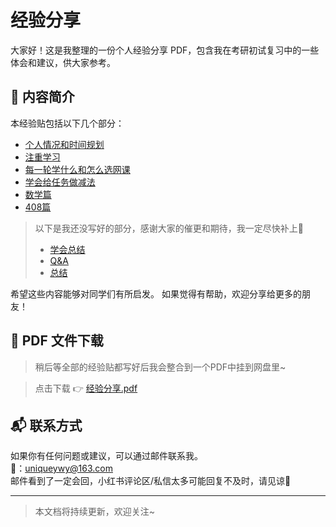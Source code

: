 
# 经验分享

大家好！这是我整理的一份个人经验分享 PDF，包含我在考研初试复习中的一些体会和建议，供大家参考。

## 📝 内容简介

本经验贴包括以下几个部分：

- [个人情况和时间规划](./个人情况和时间规划.md)
- [注重学习](./注重学习.md)
- [每一轮学什么和怎么选网课](./每一轮学什么和怎么选网课.md)
- [学会给任务做减法](./学会给任务做减法.md)
- [数学篇](./数学篇.md)
- [408篇](./408篇.md)
  
> 以下是我还没写好的部分，感谢大家的催更和期待，我一定尽快补上🥹
> - [学会总结](./README.md)
> - [Q&A](./README.md)
> - [总结](./README.md)

希望这些内容能够对同学们有所启发。
如果觉得有帮助，欢迎分享给更多的朋友！

## 📄 PDF 文件下载
> 稍后等全部的经验贴都写好后我会整合到一个PDF中挂到网盘里~

>点击下载 👉 [经验分享.pdf](./README.md)

## 📬 联系方式

如果你有任何问题或建议，可以通过邮件联系我。   
📮：uniqueywy@163.com   
邮件看到了一定会回，小红书评论区/私信太多可能回复不及时，请见谅🥹

---

> 本文档将持续更新，欢迎关注~
